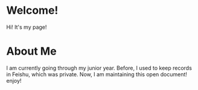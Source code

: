 # Welcome!
Hi! It's my page!

# About Me
I am currently going through my junior year.
Before, I used to keep records in Feishu, which was private. Now, I am maintaining this open document!
enjoy!